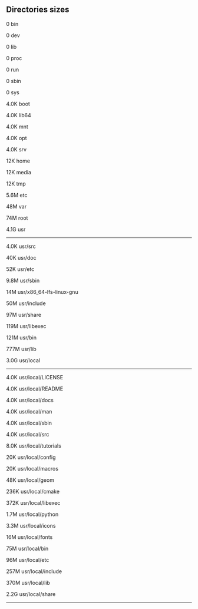 ## Directories sizes


0	    bin

0	    dev

0	    lib

0	    proc

0	    run

0	    sbin

0	    sys

4.0K	boot

4.0K	lib64

4.0K	mnt

4.0K	opt

4.0K	srv

12K	    home

12K	    media

12K 	tmp

5.6M	etc

48M		var

74M		root

4.1G	usr

------------

4.0K	usr/src

40K		usr/doc

52K		usr/etc

9.8M	usr/sbin

14M		usr/x86_64-lfs-linux-gnu

50M		usr/include

97M		usr/share

119M	usr/libexec

121M	usr/bin

777M	usr/lib

3.0G	usr/local

------------ 


4.0K	usr/local/LICENSE

4.0K	usr/local/README

4.0K	usr/local/docs

4.0K	usr/local/man

4.0K	usr/local/sbin

4.0K	usr/local/src

8.0K	usr/local/tutorials

20K		usr/local/config

20K		usr/local/macros

48K		usr/local/geom

236K	usr/local/cmake

372K	usr/local/libexec

1.7M	usr/local/python

3.3M	usr/local/icons

16M		usr/local/fonts

75M		usr/local/bin

96M		usr/local/etc

257M	usr/local/include

370M	usr/local/lib

2.2G	usr/local/share

---------------
